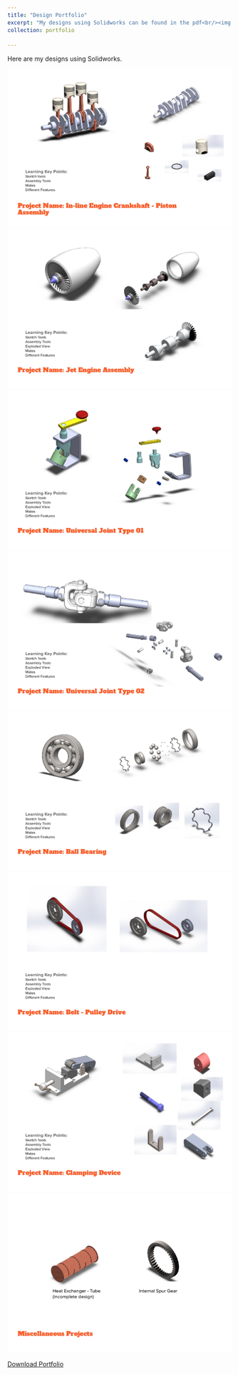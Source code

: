 ```yaml
---
title: "Design Portfolio"
excerpt: "My designs using Solidworks can be found in the pdf<br/><img src='/images/500x300.png'>"
collection: portfolio

---
```

Here are my designs using Solidworks.

<div class="design-gallery">
  <img src="/images/Design1.jpg" alt="Design 1">
  <img src="/images/Design2.jpg" alt="Design 2">
  <img src="/images/Design3.jpg" alt="Design 3">
  <img src="/images/Design4.jpg" alt="Design 4">
  <img src="/images/Design5.jpg" alt="Design 5">
  <img src="/images/Design6.jpg" alt="Design 6">
  <img src="/images/Design7.jpg" alt="Design 7">
  <img src="/images/Design8.jpg" alt="Design 8">
  </div>

<a href="/files/Desin_Portfolio_ZiniaSultanaJoti.pdf" download="Design_Portfolio_ZiniaSultanaJoti.pdf" class="download-btn">Download Portfolio</a>
